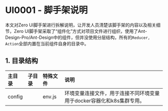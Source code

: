 # UI0001 - 脚手架说明

本文对Zero UI脚手架进行拆解说明，让开发人员清楚该脚手架的内容以及相关细节，Zero UI脚手架采取了“组件化”方式对项目文件进行组织，使用了Ant-Design-Pro/Ant-Design中的组件，但并没使用分层结构，所有的`Reducer, Action`全部内置在当前组件自身的目录中。

## 1. 目录结构

| 主目录 | 子目录 | 特殊文件 | 说明 |
| :--- | :--- | :--- | :--- |
| config |  | env.js | 环境变量连接文件，用于连接不同环境变量用于docker容器化和k8s集群专用。 |



